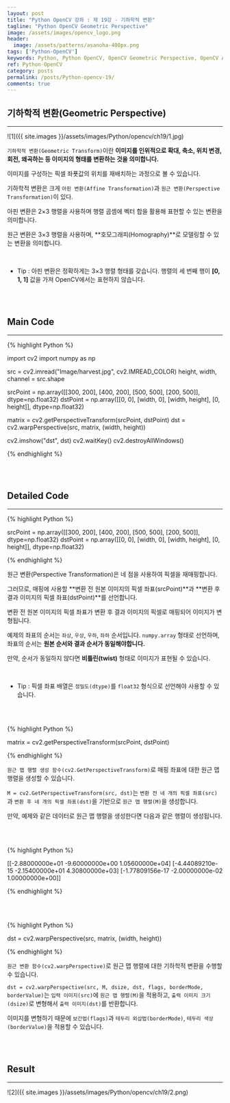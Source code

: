 ```yaml
---
layout: post
title: "Python OpenCV 강좌 : 제 19강 - 기하학적 변환"
tagline: "Python OpenCV Geometric Perspective"
image: /assets/images/opencv_logo.png
header:
  image: /assets/patterns/asanoha-400px.png
tags: ['Python-OpenCV']
keywords: Python, Python OpenCV, OpenCV Geometric Perspective, OpenCV Affine Transformation, OpenCV Perspective Transformation, OpenCV getPerspectiveTransform, OpenCV warpPerspective
ref: Python-OpenCV
category: posts
permalink: /posts/Python-opencv-19/
comments: true
---
```


## 기하학적 변환(Geometric Perspective) ##
----------
![1]({{ site.images }}/assets/images/Python/opencv/ch19/1.jpg)

`기하학적 변환(Geometric Transform)`이란 **이미지를 인위적으로 확대, 축소, 위치 변경, 회전, 왜곡하는 등 이미지의 형태를 변환하는 것을 의미합니다.**

이미지를 구성하는 픽셀 좌푯값의 위치를 재배치하는 과정으로 볼 수 있습니다.

기하학적 변환은 크게 `아핀 변환(Affine Transformation)`과 `원근 변환(Perspective Transformation)`이 있다. 

아핀 변환은 2×3 행렬을 사용하며 행렬 곱셈에 벡터 합을 활용해 표현할 수 있는 변환을 의미합니다.

원근 변환은 3×3 행렬을 사용하며, **호모그래피(Homography)**로 모델링할 수 있는 변환을 의미합니다.

<br>

* Tip : 아핀 변환은 정확하게는 3×3 행렬 형태를 갖습니다. 행렬의 세 번째 행이 **[0, 1, 1]** 값을 가져 OpenCV에서는 표현하지 않습니다. 

<br>
<br>

## Main Code ##
----------

{% highlight Python %}

import cv2
import numpy as np

src = cv2.imread("Image/harvest.jpg", cv2.IMREAD_COLOR)
height, width, channel = src.shape

srcPoint = np.array([[300, 200], [400, 200], [500, 500], [200, 500]], dtype=np.float32)
dstPoint = np.array([[0, 0], [width, 0], [width, height], [0, height]], dtype=np.float32)

matrix = cv2.getPerspectiveTransform(srcPoint, dstPoint)
dst = cv2.warpPerspective(src, matrix, (width, height))

cv2.imshow("dst", dst)
cv2.waitKey()
cv2.destroyAllWindows()

{% endhighlight %}

<br>
<br>

## Detailed Code ##
----------

{% highlight Python %}

srcPoint = np.array([[300, 200], [400, 200], [500, 500], [200, 500]], dtype=np.float32)
dstPoint = np.array([[0, 0], [width, 0], [width, height], [0, height]], dtype=np.float32)

{% endhighlight %}

원근 변환(Perspective Transformation)은 네 점을 사용하여 픽셀을 재매핑합니다.

그러므로, 매핑에 사용할 **변환 전 원본 이미지의 픽셀 좌표(srcPoint)**과 **변환 후 결과 이미지의 픽셀 좌표(dstPoint)**를 선언합니다.

변환 전 원본 이미지의 픽셀 좌표가 변환 후 결과 이미지의 픽셀로 매핑되어 이미지가 변형됩니다.

예제의 좌표의 순서는 `좌상`, `우상`, `우하`, `좌하` 순서입니다. `numpy.array` 형태로 선언하며, 좌표의 순서는 **원본 순서와 결과 순서가 동일해야합니다.**

만약, 순서가 동일하지 않다면 **비틀린(twist)** 형태로 이미지가 표현될 수 있습니다.

<br>

* Tip : 픽셀 좌표 배열은 `정밀도(dtype)`를 `float32` 형식으로 선언해야 사용할 수 있습니다.

<br>
<br>

{% highlight Python %}

matrix = cv2.getPerspectiveTransform(srcPoint, dstPoint)

{% endhighlight %}

`원근 맵 행렬 생성 함수(cv2.GetPerspectiveTransform)`로 매핑 좌표에 대한 원근 맵 행렬을 생성할 수 있습니다.

`M = cv2.GetPerspectiveTransform(src, dst)`는 `변환 전 네 개의 픽셀 좌표(src)`과 `변환 후 네 개의 픽셀 좌표(dst)`을 기반으로 `원근 맵 행렬(M)`을 생성합니다.

만약, 예제와 같은 데이터로 원근 맵 행렬을 생성한다면 다음과 같은 행렬이 생성됩니다.

<br>
<br>

{% highlight Python %}

[[-2.88000000e+01 -9.60000000e+00  1.05600000e+04]
 [-4.44089210e-15 -2.15400000e+01  4.30800000e+03]
 [-1.77809156e-17 -2.00000000e-02  1.00000000e+00]]

{% endhighlight %}

<br>
<br>

{% highlight Python %}

dst = cv2.warpPerspective(src, matrix, (width, height))

{% endhighlight %}

`원근 변환 함수(cv2.warpPerspective)`로 원근 맵 행렬에 대한 기하학적 변환을 수행할 수 있습니다.

`dst = cv2.warpPerspective(src, M, dsize, dst, flags, borderMode, borderValue)`는 `입력 이미지(src)`에 `원근 맵 행렬(M)`을 적용하고, `출력 이미지 크기(dsize)`로 변형해서 `출력 이미지(dst)`를 반환합니다.

이미지를 변형하기 때문에 `보간법(flags)`과 `테두리 외삽법(borderMode)`, `테두리 색상(borderValue)`을 적용할 수 있습니다.

<br>
<br>

## Result ##
----------

![2]({{ site.images }}/assets/images/Python/opencv/ch19/2.png)